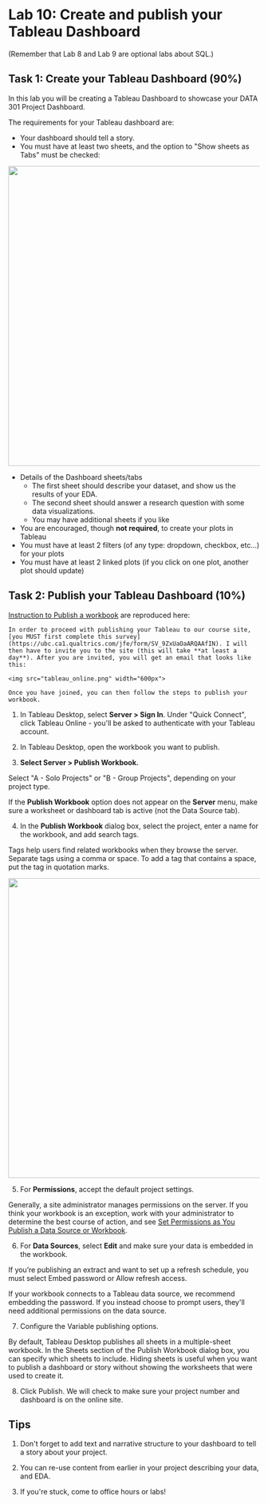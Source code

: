 # Lab 10: Create and publish your Tableau Dashboard

(Remember that Lab 8 and Lab 9 are optional labs about SQL.)

## Task 1: Create your Tableau Dashboard (90%)

In this lab you will be creating a Tableau Dashboard to showcase your DATA 301 Project Dashboard.

The requirements for your Tableau dashboard are:

- Your dashboard should tell a story.
- You must have at least two sheets, and the option to "Show sheets as Tabs" must be checked:

<img src="https://help.tableau.com/current/pro/desktop/en-us/Img/pubilsh_sheets_as_tabs.png" width="600px">

- Details of the Dashboard sheets/tabs
    - The first sheet should describe your dataset, and show us the results of your EDA.
    - The second sheet should answer a research question with some data visualizations.
    - You may have additional sheets if you like
- You are encouraged, though **not required**, to create your plots in Tableau
- You must have at least 2 filters (of any type: dropdown, checkbox, etc...) for your plots
- You must have at least 2 linked plots (if you click on one plot, another plot should update)

## Task 2: Publish your Tableau Dashboard (10%)

[Instruction to Publish a workbook](https://help.tableau.com/current/pro/desktop/en-us/publish_workbooks_howto.htm) are reproduced here:

```{warning}
In order to proceed with publishing your Tableau to our course site, [you MUST first complete this survey](https://ubc.ca1.qualtrics.com/jfe/form/SV_9ZxUaOaARQAAfIN). I will then have to invite you to the site (this will take **at least a day**). After you are invited, you will get an email that looks like this:

<img src="tableau_online.png" width="600px">

Once you have joined, you can then follow the steps to publish your workbook.
```

1. In Tableau Desktop, select **Server > Sign In**. Under "Quick Connect", click Tableau Online - you'll be asked to authenticate with your Tableau account.

2. In Tableau Desktop, open the workbook you want to publish.

3. **Select Server > Publish Workbook.** 

Select "A - Solo Projects" or "B - Group Projects", depending on your project type.

If the **Publish Workbook** option does not appear on the **Server** menu, make sure a worksheet or dashboard tab is active (not the Data Source tab).

4. In the **Publish Workbook** dialog box, select the project, enter a name for the workbook, and add search tags.

Tags help users find related workbooks when they browse the server. Separate tags using a comma or space. To add a tag that contains a space, put the tag in quotation marks.

<img src="https://help.tableau.com/current/pro/desktop/en-us/Img/publish-add-tags.png" width="600px">

5. For **Permissions**, accept the default project settings.

Generally, a site administrator manages permissions on the server. 
If you think your workbook is an exception, work with your administrator to determine the best course of action, and see [Set Permissions as You Publish a Data Source or Workbook](https://help.tableau.com/current/pro/desktop/en-us/publish_workbooks_permissions_add.htm#permissions).

6. For **Data Sources**, select **Edit** and make sure your data is embedded in the workbook.

If you’re publishing an extract and want to set up a refresh schedule, you must select Embed password or Allow refresh access.

If your workbook connects to a Tableau data source, we recommend embedding the password. If you instead choose to prompt users, they'll need additional permissions on the data source.

7. Configure the Variable publishing options.

By default, Tableau Desktop publishes all sheets in a multiple-sheet workbook. 
In the Sheets section of the Publish Workbook dialog box, you can specify which sheets to include. Hiding sheets is useful when you want to publish a dashboard or story without showing the worksheets that were used to create it.

8. Click Publish. We will check to make sure your project number and dashboard is on the online site.

## Tips

1. Don't forget to add text and narrative structure to your dashboard to tell a story about your project.

2. You can re-use content from earlier in your project describing your data, and EDA.

3. If you're stuck, come to office hours or labs!